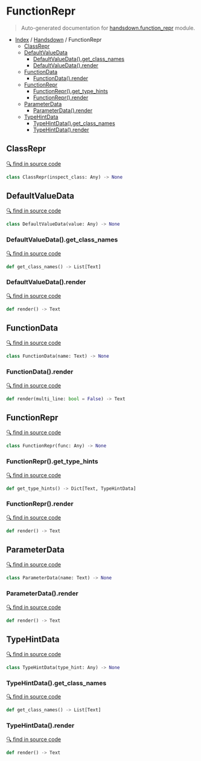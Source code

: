 # FunctionRepr

> Auto-generated documentation for [handsdown.function_repr](https://github.com/vemel/handsdown/blob/master/handsdown/function_repr.py) module.

- [Index](../README.md#modules) / [Handsdown](index.md#handsdown) / FunctionRepr
  - [ClassRepr](#classrepr)
  - [DefaultValueData](#defaultvaluedata)
    - [DefaultValueData().get_class_names](#defaultvaluedataget_class_names)
    - [DefaultValueData().render](#defaultvaluedatarender)
  - [FunctionData](#functiondata)
    - [FunctionData().render](#functiondatarender)
  - [FunctionRepr](#functionrepr)
    - [FunctionRepr().get_type_hints](#functionreprget_type_hints)
    - [FunctionRepr().render](#functionreprrender)
  - [ParameterData](#parameterdata)
    - [ParameterData().render](#parameterdatarender)
  - [TypeHintData](#typehintdata)
    - [TypeHintData().get_class_names](#typehintdataget_class_names)
    - [TypeHintData().render](#typehintdatarender)

## ClassRepr

[🔍 find in source code](https://github.com/vemel/handsdown/blob/master/handsdown/function_repr.py#L299)

```python
class ClassRepr(inspect_class: Any) -> None
```

## DefaultValueData

[🔍 find in source code](https://github.com/vemel/handsdown/blob/master/handsdown/function_repr.py#L54)

```python
class DefaultValueData(value: Any) -> None
```

### DefaultValueData().get_class_names

[🔍 find in source code](https://github.com/vemel/handsdown/blob/master/handsdown/function_repr.py#L74)

```python
def get_class_names() -> List[Text]
```

### DefaultValueData().render

[🔍 find in source code](https://github.com/vemel/handsdown/blob/master/handsdown/function_repr.py#L61)

```python
def render() -> Text
```

## FunctionData

[🔍 find in source code](https://github.com/vemel/handsdown/blob/master/handsdown/function_repr.py#L109)

```python
class FunctionData(name: Text) -> None
```

### FunctionData().render

[🔍 find in source code](https://github.com/vemel/handsdown/blob/master/handsdown/function_repr.py#L117)

```python
def render(multi_line: bool = False) -> Text
```

## FunctionRepr

[🔍 find in source code](https://github.com/vemel/handsdown/blob/master/handsdown/function_repr.py#L137)

```python
class FunctionRepr(func: Any) -> None
```

### FunctionRepr().get_type_hints

[🔍 find in source code](https://github.com/vemel/handsdown/blob/master/handsdown/function_repr.py#L261)

```python
def get_type_hints() -> Dict[Text, TypeHintData]
```

### FunctionRepr().render

[🔍 find in source code](https://github.com/vemel/handsdown/blob/master/handsdown/function_repr.py#L283)

```python
def render() -> Text
```

## ParameterData

[🔍 find in source code](https://github.com/vemel/handsdown/blob/master/handsdown/function_repr.py#L82)

```python
class ParameterData(name: Text) -> None
```

### ParameterData().render

[🔍 find in source code](https://github.com/vemel/handsdown/blob/master/handsdown/function_repr.py#L91)

```python
def render() -> Text
```

## TypeHintData

[🔍 find in source code](https://github.com/vemel/handsdown/blob/master/handsdown/function_repr.py#L12)

```python
class TypeHintData(type_hint: Any) -> None
```

### TypeHintData().get_class_names

[🔍 find in source code](https://github.com/vemel/handsdown/blob/master/handsdown/function_repr.py#L35)

```python
def get_class_names() -> List[Text]
```

### TypeHintData().render

[🔍 find in source code](https://github.com/vemel/handsdown/blob/master/handsdown/function_repr.py#L19)

```python
def render() -> Text
```
